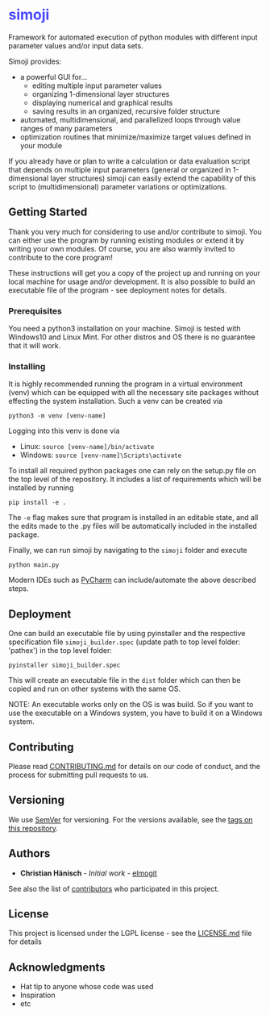 # <span style="color:blue; opacity: 0.7">simoji</span>

Framework for automated execution of python modules with different input parameter values and/or input data sets.

Simoji provides:
* a powerful GUI for...
  * editing multiple input parameter values
  * organizing 1-dimensional layer structures 
  * displaying numerical and graphical results
  * saving results in an organized, recursive folder structure
* automated, multidimensional, and parallelized loops through value ranges of many parameters
* optimization routines that minimize/maximize target values defined in your module

If you already have or plan to write a calculation or data evaluation script that depends on multiple input parameters
(general or organized in 1-dimensional layer structures) simoji can easily extend the capability of this script to
(multidimensional) parameter variations or optimizations.

## Getting Started

Thank you very much for considering to use and/or contribute to simoji. You can either use the program by running 
existing modules or extend it by writing your own modules. Of course, you are also warmly invited to contribute to the 
core program!

These instructions will get you a copy of the project up and running on your local machine for usage and/or development. 
It is also possible to build an executable file of the program - see deployment notes for details.

### Prerequisites

You need a python3 installation on your machine. Simoji is tested with Windows10 and Linux Mint. For other distros and 
OS there is no guarantee that it will work.

### Installing

It is highly recommended running the program in a virtual environment (venv) which can be equipped with all the 
necessary site packages without effecting the system installation. Such a venv can be created via

```
python3 -m venv [venv-name]
```

Logging into this venv is done via 

* Linux: `source [venv-name]/bin/activate`
* Windows: `source [venv-name]\Scripts\activate`

To install all required python packages one can rely on the setup.py file on the top level of the repository. It 
includes a list of requirements which will be installed by running

```
pip install -e .
```

The `-e` flag makes sure that program is installed in an editable state, and all the edits made to the .py files will be 
automatically included in the installed package.

Finally, we can run simoji by navigating to the `simoji` folder and execute 

```
python main.py
```

Modern IDEs such as [PyCharm](https://www.jetbrains.com/pycharm/) can include/automate the above described steps.

## Deployment

One can build an executable file by using pyinstaller and the respective specification file
`simoji_builder.spec` (update path to top level folder: 'pathex') in the top level folder:

`pyinstaller simoji_builder.spec`

This will create an executable file in the `dist` folder which can then be copied and run on other systems with the same 
OS. 

NOTE: An executable works only on the OS is was build. So if you want to use the executable on a Windows system, you 
have to build it on a Windows system.

## Contributing

Please read [CONTRIBUTING.md](https://gist.github.com/PurpleBooth/b24679402957c63ec426) for details on our code of conduct, and the process for submitting pull requests to us.

## Versioning

We use [SemVer](http://semver.org/) for versioning. For the versions available, see the [tags on this repository](https://github.com/your/project/tags). 

## Authors

* **Christian Hänisch** - *Initial work* - [elmogit](https://github.com/elmogit)

See also the list of [contributors](https://github.com/your/project/contributors) who participated in this project.

## License

This project is licensed under the LGPL license - see the [LICENSE.md](LICENSE.md) file for details

## Acknowledgments

* Hat tip to anyone whose code was used
* Inspiration
* etc

